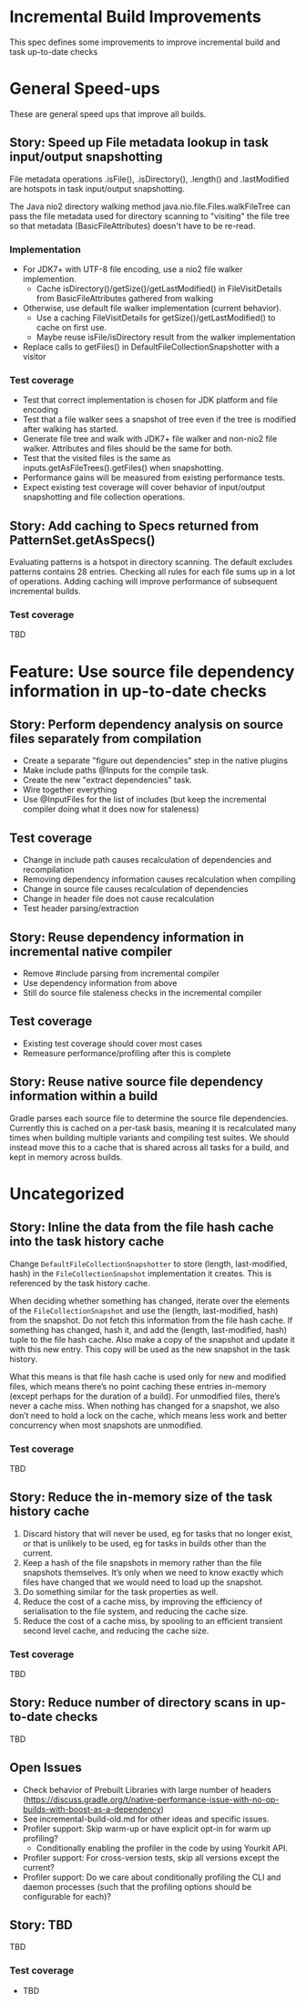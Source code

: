 # Incremental Build Improvements

This spec defines some improvements to improve incremental build and task up-to-date checks

# General Speed-ups

These are general speed ups that improve all builds.

## Story: Speed up File metadata lookup in task input/output snapshotting

File metadata operations .isFile(), .isDirectory(), .length() and .lastModified are 
hotspots in task input/output snapshotting.

The Java nio2 directory walking method java.nio.file.Files.walkFileTree can pass the file 
metadata used for directory scanning to "visiting" the file tree so that metadata 
(BasicFileAttributes) doesn't have to be re-read.

### Implementation

- For JDK7+ with UTF-8 file encoding, use a nio2 file walker implemention.
    - Cache isDirectory()/getSize()/getLastModified() in FileVisitDetails from BasicFileAttributes gathered from walking
- Otherwise, use default file walker implementation (current behavior).
    - Use a caching FileVisitDetails for getSize()/getLastModified() to cache on first use.
    - Maybe reuse isFile/isDirectory result from the walker implementation
- Replace calls to getFiles() in DefaultFileCollectionSnapshotter with a visitor

### Test coverage

- Test that correct implementation is chosen for JDK platform and file encoding
- Test that a file walker sees a snapshot of tree even if the tree is modified after walking has started.
- Generate file tree and walk with JDK7+ file walker and non-nio2 file walker. Attributes and files should be the same for both.
- Test that the visited files is the same as inputs.getAsFileTrees().getFiles() when snapshotting.
- Performance gains will be measured from existing performance tests.
- Expect existing test coverage will cover behavior of input/output snapshotting and file collection operations.

## Story: Add caching to Specs returned from PatternSet.getAsSpecs()

Evaluating patterns is a hotspot in directory scanning. The default excludes patterns 
contains 28 entries. Checking all rules for each file sums up in a lot of operations. 
Adding caching will improve performance of subsequent incremental builds.

### Test coverage

TBD

# Feature: Use source file dependency information in up-to-date checks

## Story: Perform dependency analysis on source files separately from compilation

- Create a separate "figure out dependencies" step in the native plugins
- Make include paths @Inputs for the compile task.  
- Create the new "extract dependencies" task.  
- Wire together everything
- Use @InputFiles for the list of includes (but keep the incremental compiler doing what it does now for staleness)

## Test coverage 

- Change in include path causes recalculation of dependencies and recompilation
- Removing dependency information causes recalculation when compiling
- Change in source file causes recalculation of dependencies
- Change in header file does not cause recalculation
- Test header parsing/extraction

## Story: Reuse dependency information in incremental native compiler

- Remove #include parsing from incremental compiler
- Use dependency information from above
- Still do source file staleness checks in the incremental compiler

## Test coverage 

- Existing test coverage should cover most cases
- Remeasure performance/profiling after this is complete

## Story: Reuse native source file dependency information within a build

Gradle parses each source file to determine the source file dependencies. 
Currently this is cached on a per-task basis, meaning it is recalculated many 
times when building multiple variants and compiling test suites. We should 
instead move this to a cache that is shared across all tasks for a build, 
and kept in memory across builds.

# Uncategorized

## Story: Inline the data from the file hash cache into the task history cache

Change `DefaultFileCollectionSnapshotter` to store (length, last-modified, hash)
in the `FileCollectionSnapshot` implementation it creates. This is referenced by
the task history cache.

When deciding whether something has changed, iterate over the elements of the
`FileCollectionSnapshot` and use the (length, last-modified, hash) from the
snapshot. Do not fetch this information from the file hash cache. If something
has changed, hash it, and add the (length, last-modified, hash) tuple to the
file hash cache. Also make a copy of the snapshot and update it with this new
entry. This copy will be used as the new snapshot in the task history.

What this means is that file hash cache is used only for new and modified files,
which means there’s no point caching these entries in-memory (except perhaps for
the duration of a build). For unmodified files, there’s never a cache miss. When
nothing has changed for a snapshot, we also don’t need to hold a lock on the
cache, which means less work and better concurrency when most snapshots are
unmodified.

### Test coverage

TBD

## Story: Reduce the in-memory size of the task history cache

1. Discard history that will never be used, eg for tasks that no longer exist,
or that is unlikely to be used, eg for tasks in builds other than the current.
2. Keep a hash of the file snapshots in memory rather than the file snapshots
themselves. It’s only when we need to know exactly which files have changed that
we would need to load up the snapshot.
3. Do something similar for the task properties as well.
4. Reduce the cost of a cache miss, by improving the efficiency of serialisation
to the file system, and reducing the cache size.
5. Reduce the cost of a cache miss, by spooling to an efficient transient second
level cache, and reducing the cache size.

### Test coverage

TBD

## Story: Reduce number of directory scans in up-to-date checks

TBD

## Open Issues

- Check behavior of Prebuilt Libraries with large number of headers (https://discuss.gradle.org/t/native-performance-issue-with-no-op-builds-with-boost-as-a-dependency)
- See incremental-build-old.md for other ideas and specific issues.
- Profiler support: Skip warm-up or have explicit opt-in for warm up profiling?
  - Conditionally enabling the profiler in the code by using Yourkit API.
- Profiler support: For cross-version tests, skip all versions except the current?
- Profiler support: Do we care about conditionally profiling the CLI and daemon processes (such that the profiling options should be configurable for each)?

## Story: TBD

TBD

### Test coverage

- TBD